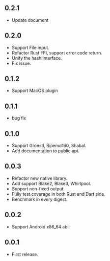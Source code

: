 ## 0.2.1
* Update document

## 0.2.0
* Support File input.
* Refactor Rust FFI, support error code return.
* Unify the hash interface.
* Fix issue.

## 0.1.2

* Support MacOS plugin

## 0.1.1

* bug fix

## 0.1.0

* Support Groestl, Ripemd160, Shabal.
* Add documentation to public api.

## 0.0.3

* Refactor new native library.
* Add support Blake2, Blake3, Whirlpool.
* Support non-fixed output.
* Fully test coverage in both Rust and Dart side.
* Benchmark in every digest.

## 0.0.2

* Support Android x86_64 abi.

## 0.0.1

* First release.